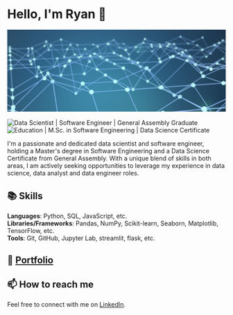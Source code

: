 # Hello, I'm Ryan 👋
<img src="https://github.com/blueran21/blueran21/blob/main/front.png">

![Data Scientist | Software Engineer | General Assembly Graduate](https://img.shields.io/badge/Data%20Scientist-Software%20Engineer-blue)
![Education | M.Sc. in Software Engineering | Data Science Certificate](https://img.shields.io/badge/Education-M.Sc.%20in%20Software%20Engineering%20|%20Data%20Science%20Certificate-blueviolet)

I'm a passionate and dedicated data scientist and software engineer, holding a Master's degree in Software Engineering and a Data Science Certificate from General Assembly. With a unique blend of skills in both areas, I am actively seeking opportunities to leverage my experience in data science, data analyst and data engineer roles.


## 📚 Skills

**Languages**: Python, SQL, JavaScript, etc.  
**Libraries/Frameworks**: Pandas, NumPy, Scikit-learn, Seaborn, Matplotlib, TensorFlow, etc.  
**Tools**: Git, GitHub, Jupyter Lab, streamlit, flask, etc.


## 🌱 [Portfolio]()

## 📫 How to reach me

Feel free to connect with me on [LinkedIn](https://www.linkedin.com/in/ran-ma/).



<!--
**blueran21/blueran21** is a ✨ _special_ ✨ repository because its `README.md` (this file) appears on your GitHub profile.

Here are some ideas to get you started:

- 🔭 I’m currently working on ...
- 🌱 I’m currently learning ...
- 👯 I’m looking to collaborate on ...
- 🤔 I’m looking for help with ...
- 💬 Ask me about ...
- 📫 How to reach me: ...
- 😄 Pronouns: ...
- ⚡ Fun fact: ...
-->
